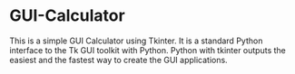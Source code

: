 # GUI-Calculator
This is a simple GUI Calculator using Tkinter.
It is a standard Python interface to the Tk GUI toolkit with Python. Python with tkinter outputs the easiest and the fastest way to create the GUI applications.
